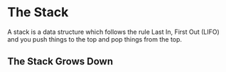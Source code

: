 # The Stack

A stack is a data structure which follows the rule Last In, First Out (LIFO) and you push things to the top and pop things from the top.

## The Stack Grows Down

